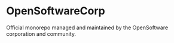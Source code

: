 # OpenSoftwareCorp

Official monorepo managed and maintained by the OpenSoftware corporation and community.
